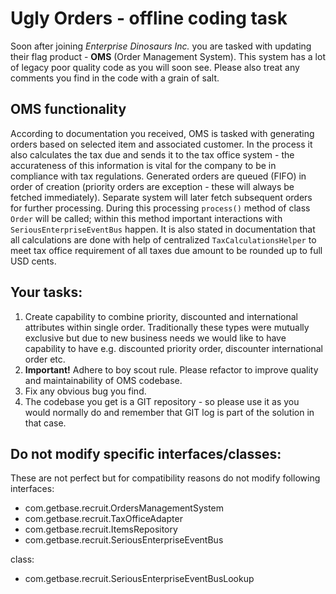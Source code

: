 Ugly Orders - offline coding task
===================================

Soon after joining *Enterprise Dinosaurs Inc.* you are tasked with updating their flag product - **OMS** (Order Management System).
This system has a lot of legacy poor quality code as you will soon see. Please also treat any comments you find in the code
with a grain of salt.

## OMS functionality

According to documentation you received, OMS is tasked with generating orders based on selected item and associated customer.
In the process it also calculates the tax due and sends it to the tax office system - the accurateness of this information
is vital for the company to be in compliance with tax regulations. Generated orders are queued (FIFO) in order of creation
(priority orders are exception - these will always be fetched immediately). Separate system will later fetch subsequent
orders for further processing. During this processing `process()` method of class `Order` will be called;
within this method important interactions with `SeriousEnterpriseEventBus` happen.
It is also stated in documentation that all calculations are done with help of centralized `TaxCalculationsHelper` to meet
tax office requirement of all taxes due amount to be rounded up to full USD cents.

## Your tasks:

1. Create capability to combine priority, discounted and international attributes within single order.
Traditionally these types were mutually exclusive but due to new business needs we would like to have capability to
have e.g. discounted priority order, discounter international order etc.
2. **Important!** Adhere to boy scout rule. Please refactor to improve quality and maintainability of OMS codebase.
3. Fix any obvious bug you find.
4. The codebase you get is a GIT repository - so please use it as you would normally do and remember that GIT log is
part of the solution in that case.

## Do not modify specific interfaces/classes:

These are not perfect but for compatibility reasons do not modify following interfaces:

+ com.getbase.recruit.OrdersManagementSystem
+ com.getbase.recruit.TaxOfficeAdapter
+ com.getbase.recruit.ItemsRepository
+ com.getbase.recruit.SeriousEnterpriseEventBus

class:
+ com.getbase.recruit.SeriousEnterpriseEventBusLookup

